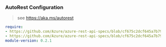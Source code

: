 ### AutoRest Configuration

> see https://aka.ms/autorest

``` yaml
require:
- https://github.com/Azure/azure-rest-api-specs/blob/cf675c2dcf645a7b79ff0894b2cc9cb43d35a397/specification/network/resource-manager/readme.md
- https://github.com/Azure/azure-rest-api-specs/blob/cf675c2dcf645a7b79ff0894b2cc9cb43d35a397/specification/network/resource-manager/readme.go.md
module-version: 0.2.1

```